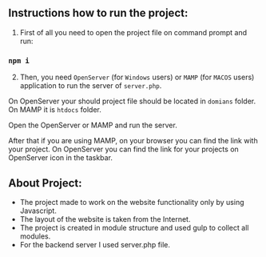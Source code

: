 ## Instructions how to run the project:

1. First of all you need to open the project file on command prompt and run:

### `npm i`

2. Then, you need `OpenServer` (for `Windows` users) or `MAMP` (for `MACOS` users) application to run the server of `server.php`. 

On OpenServer your should project file should be located in `domians` folder. 
On MAMP it is `htdocs` folder. 

Open the OpenServer or MAMP and run the server. 

After that if you are using MAMP, on your browser you can find the link with your project. 
On OpenServer you can find the link for your projects on OpenServer icon in the taskbar. 

## About Project:

 - The project made to work on the website functionality only by using Javascript. 
 - The layout of the website is taken from the Internet.
 - The project is created in module structure and used gulp to collect all modules.
 - For the backend server I used server.php file.


